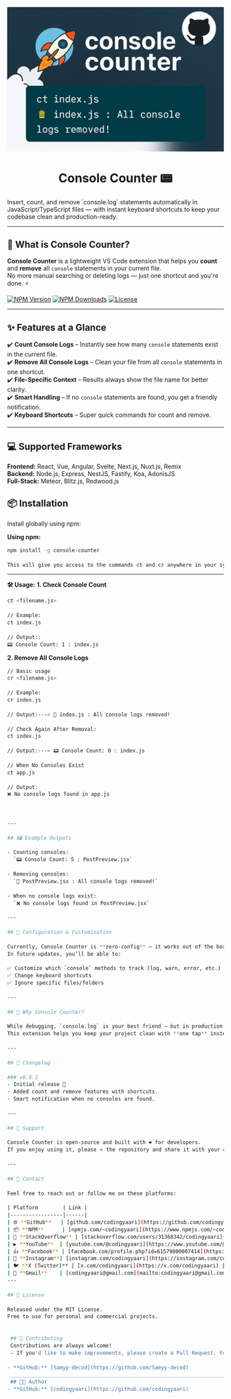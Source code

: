 
<img src="./assets/git-logo.jpg" alt="console-debug-pro" width="700">
</h1>

<h1 align="center">
 Console Counter 📟
</h1>
Insert, count, and remove `console.log` statements automatically in JavaScript/TypeScript files — with instant keyboard shortcuts to keep your codebase clean and production-ready.

---

## 🚀 What is Console Counter?

**Console Counter** is a lightweight VS Code extension that helps you **count** and **remove** all `console` statements in your current file.  
No more manual searching or deleting logs — just one shortcut and you're done. ⚡

[![NPM Version](https://img.shields.io/npm/v/console-debug-pro?style=for-the-badge)](https://www.npmjs.com/package/console-debug-pro)
[![NPM Downloads](https://img.shields.io/npm/dt/console-debug-pro?style=for-the-badge)](https://www.npmjs.com/package/console-debug-pro)
[![License](https://img.shields.io/npm/l/console-debug-pro?style=for-the-badge)](LICENSE)



---

## ✨ Features at a Glance

✔️ **Count Console Logs** – Instantly see how many `console` statements exist in the current file.  
✔️ **Remove All Console Logs** – Clean your file from all `console` statements in one shortcut.  
✔️ **File-Specific Context** – Results always show the file name for better clarity.  
✔️ **Smart Handling** – If no `console` statements are found, you get a friendly notification.  
✔️ **Keyboard Shortcuts** – Super quick commands for count and remove.

---


## 💻 Supported Frameworks

**Frontend:** React, Vue, Angular, Svelte, Next.js, Nuxt.js, Remix  
**Backend:** Node.js, Express, NestJS, Fastify, Koa, AdonisJS  
**Full-Stack:** Meteor, Blitz.js, Redwood.js



## 📦 Installation

Install globally using npm:

**Using npm:**
```bash
npm install -g console-counter

This will give you access to the commands ct and cr anywhere in your system.
```
_______________________________________________________________________________________

**🛠️ Usage:**
**1. Check Console Count**
```bash
ct <filename.js>

// Example:
ct index.js

// Output::
📟 Console Count: 1 : index.js

```
**2. Remove All Console Logs**
```bash
// Basic usage
cr <filename.js>

// Example:
cr index.js

// Output:---> 🧹 index.js : All console logs removed!

// Check Again After Removal:
ct index.js

// Output:---> 📟 Console Count: 0 : index.js

// When No Consoles Exist
ct app.js

// Output:
❌ No console logs found in app.js



---

## 🖼️ Example Outputs

- Counting consoles:  
  `📟 Console Count: 5 : PostPreview.jsx`

- Removing consoles:  
  `🧹 PostPreview.jsx : All console logs removed!`

- When no console logs exist:  
  `❌ No console logs found in PostPreview.jsx`

---

## 🔧 Configuration & Customization

Currently, Console Counter is **zero-config** — it works out of the box.  
In future updates, you’ll be able to:

✅ Customize which `console` methods to track (log, warn, error, etc.)  
✅ Change keyboard shortcuts  
✅ Ignore specific files/folders  

---

## 💼 Why Console Counter?

While debugging, `console.log` is your best friend — but in production, it’s your enemy.  
This extension helps you keep your project clean with **one tap** instead of manual cleanup. 🧹

---

## 📖 Changelog

### v0.0.1
- Initial release 🎉  
- Added count and remove features with shortcuts.  
- Smart notification when no consoles are found.

---

## 💙 Support

Console Counter is open-source and built with ❤️ for developers.  
If you enjoy using it, please ⭐ the repository and share it with your dev friends.  

---

## 📧 Contact

Feel free to reach out or follow me on these platforms:

| Platform        | Link |
|-----------------|------|
| 🌐 **GitHub**   | [github.com/codingyaari](https://github.com/codingyaari) |
| 📦 **NPM**      | [npmjs.com/~codingyaari](https://www.npmjs.com/~codingyaari) |
| 💬 **StackOverflow** | [stackoverflow.com/users/31368342/codingyaari](https://stackoverflow.com/users/31368342/codingyaari) |
| ▶️ **YouTube**  | [youtube.com/@codingyaari](https://www.youtube.com/@codingyaari) |
| 👍 **Facebook** | [facebook.com/profile.php?id=61579800007414](https://www.facebook.com/profile.php?id=61579800007414) |
| 📸 **Instagram**| [instagram.com/codingyaari](https://instagram.com/codingyaari) |
| 🐦 **X (Twitter)** | [x.com/codingyaari](https://x.com/codingyaari) |
| 📧 **Gmail**    | [codingyaari@gmail.com](mailto:codingyaari@gmail.com) |
---

## 📜 License

Released under the MIT License.  
Free to use for personal and commercial projects.


 ## 🤝 Contributing
 Contributions are always welcome!
 - If you'd like to make improvements, please create a Pull Request. For any bugs or feature requests, please create an Issue.
 
- **GitHub:** [Samyy-decod](https://github.com/Samyy-decod)
 _______________________________________________________________________________________
 ## 🧑‍💻 Author
- **GitHub:** [codingyaari](https://github.com/codingyaari)